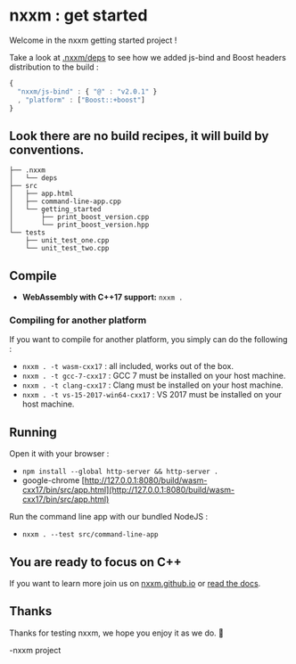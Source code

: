 # nxxm : get started

Welcome in the nxxm getting started project !

Take a look at [.nxxm/deps](.nxxm/deps) to see how we added js-bind and Boost headers distribution to the build : 

```js
{
  "nxxm/js-bind" : { "@" : "v2.0.1" }
  , "platform" : ["Boost::+boost"]
}
```

## Look there are no build recipes, it will build by conventions.

```
├── .nxxm
│   └── deps
├── src
│   ├── app.html
│   ├── command-line-app.cpp
│   └── getting_started
│       ├── print_boost_version.cpp
│       └── print_boost_version.hpp
└── tests
    ├── unit_test_one.cpp
    └── unit_test_two.cpp
```


## Compile
* **WebAssembly with C++17 support:** `nxxm . `

### Compiling for another platform
If you want to compile for another platform, you simply can do the following : 

  * `nxxm . -t wasm-cxx17` : all included, works out of the box.
  * `nxxm . -t gcc-7-cxx17` : GCC 7 must be installed on your host machine.
  * `nxxm . -t clang-cxx17` : Clang must be installed on your host machine.
  * `nxxm . -t vs-15-2017-win64-cxx17` : VS 2017 must be installed on your host machine.

## Running
Open it with your browser  : 
* `npm install --global http-server && http-server .`
* google-chrome [http://127.0.0.1:8080/build/wasm-cxx17/bin/src/app.html](http://127.0.0.1:8080/build/wasm-cxx17/bin/src/app.html)

Run the command line app with our bundled NodeJS :
* `nxxm . --test src/command-line-app`

## You are ready to focus on C++
If you want to learn more join us on  [nxxm.github.io](https://nxxm.github.io)   or [read the docs](https://nxxm-docs.readthedocs.io/en/latest/index.html).


## Thanks
Thanks for testing nxxm, we hope you enjoy it as we do. 🤗

-nxxm project
